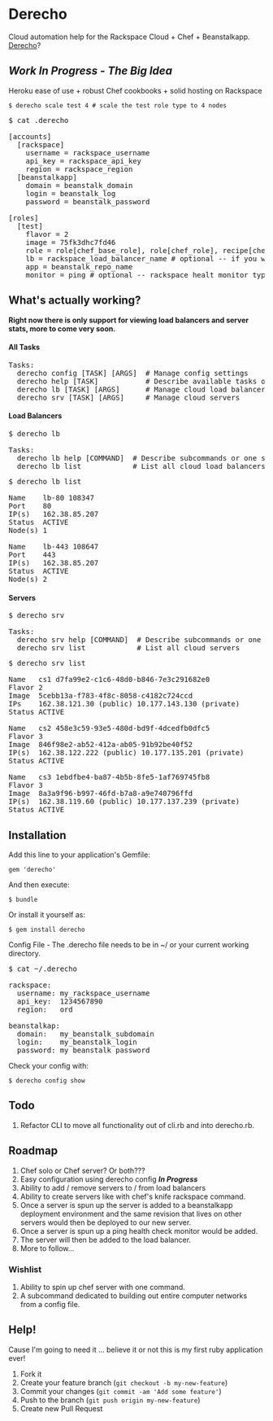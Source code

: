 # Derecho

Cloud automation help for the Rackspace Cloud + Chef + Beanstalkapp.  <a href="http://en.wikipedia.org/wiki/Derecho" target="_blank">Derecho</a>?

## <b><i>Work In Progress - The Big Idea</i></b>
Heroku ease of use + robust Chef cookbooks + solid hosting on Rackspace
```
$ derecho scale test 4 # scale the test role type to 4 nodes
```
<pre>
$ cat .derecho

[accounts]
  [rackspace]
    username = rackspace_username
    api_key = rackspace_api_key
    region = rackspace_region
  [beanstalkapp]
    domain = beanstalk_domain
    login = beanstalk_log
    password = beanstalk_password

[roles]
  [test]
    flavor = 2
    image = 75fk3dhc7fd46
    role = role[chef_base_role], role[chef_role], recipe[chef_recipe]
    lb = rackspace_load_balancer_name # optional -- if you want to attach to a load balancer
    app = beanstalk_repo_name
    monitor = ping # optional -- rackspace healt monitor type
</pre>

## What's actually working?

<b>Right now there is only support for viewing load balancers and server stats, more to come very soon.</b>

#### All Tasks
<pre>
Tasks:
  derecho config [TASK] [ARGS]  # Manage config settings
  derecho help [TASK]           # Describe available tasks or one specific task
  derecho lb [TASK] [ARGS]      # Manage cloud load balancers
  derecho srv [TASK] [ARGS]     # Manage cloud servers
</pre>

#### Load Balancers
<pre>
$ derecho lb

Tasks:
  derecho lb help [COMMAND]  # Describe subcommands or one specific subcommand
  derecho lb list            # List all cloud load balancers
</pre>

<pre>
$ derecho lb list

Name    lb-80 108347
Port    80
IP(s)   162.38.85.207
Status  ACTIVE
Node(s) 1

Name    lb-443 108647
Port    443
IP(s)   162.38.85.207
Status  ACTIVE
Node(s) 2
</pre>

#### Servers
<pre>
$ derecho srv

Tasks:
  derecho srv help [COMMAND]  # Describe subcommands or one specific subcommand
  derecho srv list            # List all cloud servers
</pre>

<pre>
$ derecho srv list

Name   cs1 d7fa99e2-c1c6-48d0-b846-7e3c291682e0
Flavor 2
Image  5cebb13a-f783-4f8c-8058-c4182c724ccd
IPs    162.38.121.30 (public) 10.177.143.130 (private)
Status ACTIVE

Name   cs2 458e3c59-93e5-480d-bd9f-4dcedfb0dfc5
Flavor 3
Image  846f98e2-ab52-412a-ab05-91b92be40f52
IP(s)  162.38.122.222 (public) 10.177.135.201 (private)
Status ACTIVE

Name   cs3 1ebdfbe4-ba87-4b5b-8fe5-1af769745fb8
Flavor 3
Image  8a3a9f96-b997-46fd-b7a8-a9e740796ffd
IP(s)  162.38.119.60 (public) 10.177.137.239 (private)
Status ACTIVE
</pre>

## Installation

Add this line to your application's Gemfile:

    gem 'derecho'

And then execute:

    $ bundle

Or install it yourself as:

    $ gem install derecho

Config File - The .derecho file needs to be in ~/ or your current working directory.
<pre>
$ cat ~/.derecho    

rackspace:
  username: my_rackspace_username
  api_key:  1234567890
  region:   ord

beanstalkap:
  domain:   my_beanstalk_subdomain
  login:    my_beanstalk_login
  password: my_beanstalk_password
</pre>

Check your config with:
```
$ derecho config show
```

## Todo

1. Refactor CLI to move all functionality out of cli.rb and into derecho.rb.

## Roadmap

1. Chef solo or Chef server? Or both???
2. Easy configuration using derecho config <b><i>In Progress</i></b>
3. Ability to add / remove servers to / from load balancers
4. Ability to create servers like with chef's knife rackspace command.
5. Once a server is spun up the server is added to a beanstalkapp deployment environment and the same revision that lives on other servers would then be deployed to our new server.
6. Once a server is spun up a ping health check monitor would be added.
7. The server will then be added to the load balancer.
8. More to follow...

### Wishlist

1. Ability to spin up chef server with one command.
2. A subcommand dedicated to building out entire computer networks from a config file.

## Help! 

Cause I'm going to need it ... believe it or not this is my first ruby application ever!

1. Fork it
2. Create your feature branch (`git checkout -b my-new-feature`)
3. Commit your changes (`git commit -am 'Add some feature'`)
4. Push to the branch (`git push origin my-new-feature`)
5. Create new Pull Request
